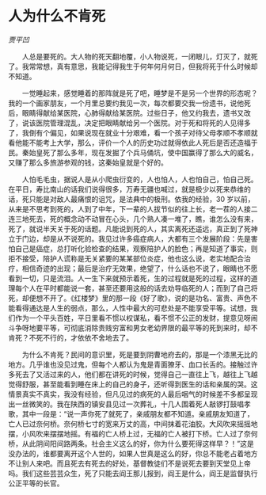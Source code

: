# 人为什么不肯死

*贾平凹*

　　人总是要死的。大人物的死天翻地覆，小人物说死，一闭眼儿，灯灭了，就死了。我常常想，真有意思，我能记得我生于何年何月何日，但我将死于什么时候却不知道。

　　一觉睡起来，感觉睡着的那阵就是死了吧，睡梦是不是另一个世界的形态呢？我的一个画家朋友，一个月里总要约我见一次，每次都要交我一份遗书，说他死后，眼睛得献给某医院，心肺得献给某医院。过些日子，他又约我去，遗书又改了，说该医院管理混乱，决定把眼睛献给另一个医院。对于死和将死的人见得多了，我倒有个偏见，如果说现在就业十分艰难，看一个孩子对待父母孝顺不孝顺就看他能不能考上大学，那么，评价一个人的历史功过就得依此人死后是否还造福于民。秦始皇死了那么多年，现在发掘了个兵马俑坑，使中国赢得了那么大的威名，又赚了那么多旅游参观的钱，这秦始皇就是个好的。

　　人怕毛毛虫，据说人是从小爬虫衍变的，人也怕人，人也怕自己，怕自己死。在平日，寿比南山的话我们说得很多，万寿无疆也喊过，就是极少以死来恭维的话，死只能是对敌人最痛恨的诅咒，是法典中的极刑。依我的经验，30 岁以前，从来是不思考到死的，人到了中年，下一辈的人拔节似的往上长，老一茬的人接二连三地死去，死的概念动不动冒在心头，几个熟人凑一堆了，瞧，谁怎么没有来，死了，就说半天关于死的话题。凡能说到死的人，其实离死还遥远，真正到了死神立于门边，却是从不说死的。我见过许多癌症病人，大都有三个发展阶段：先是害怕自己是癌症，总打听化验检查的结果，观察陪护人的脸色；再是知道了事实，则拒不接受，陪护人谎称是无关紧要的某某部位炎症，他也这么说，老实地配合治疗，相信奇迹的出现；最后是治疗无效果，绝望了，什么话也不说了，眼睛也不愿看到一切，只是流泪。人一生下来就预示着死，生的过程就是死的过程，这样的道理每个人在平时都能说一套，甚至还要用这般的话去劝导临死的人；而到了自己将死，却便想不开了。《红楼梦》里的那一段《好了歌》，说的是功名、富贵、声色不能看得通达是人生的弱点，那么，人性中最大的可悲处是不能享受平等。试想，我们作为一个平头百姓，平日里看不惯以权谋私，看不惯不公正的发财，提意见呀闹斗争呀地要平等，可彻底消除贵贱穷富和男女老幼界限的最平等的死到来时，却不肯死？不死不行的，才依依不舍地去了。

　　为什么不肯死？民间的意识里，死是要到阴曹地府去的，那是一个漆黑无比的地方。几乎谁也没见过鬼，但每个人都认为鬼是青面獠牙、血口长舌的。接触过许多死去了又活过来的人，他们都在讲死的时候，觉得自己一直往上飞，越往上飞越觉得舒服，甚至能看到睡在床上的自己的身子，还听得到医生的话和亲属的哭。这情景真实不真实，我没有经验，但凡见过的病死的人最后咽气的时候差不多都呈现出一丝微笑的。我在陕西的镇安县见过一次葬礼，十几人围着死人敲锣打鼓唱孝歌，其中一段是：“说一声你死了就死了，亲戚朋友都不知道。亲戚朋友知道了，亡人已过奈何桥。奈何桥七寸的宽来万丈的高，中间抹着花油胶。大风吹来摇摇地摆，小风吹来摆摆地摇。有福的亡人桥上过，无福的亡人被打下桥。亡人过了奈何桥，从此阴间阳间路两条。社会主义这么的好，你为什么要死得这样早？！”这是没办法的，谁都要离开这个人世的，如果人世真是这么的好，你总不能老占着地方不让别人来吧。而且死去有死去的好处，基督教徒们不是说死去要到天堂见上帝吗。我们这些芸芸众生，死了只能去阎王那儿报到，阎王是什么，阎王是监督执行公正平等的长官。